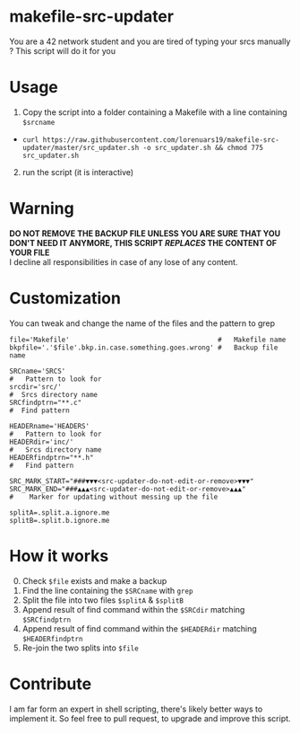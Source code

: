 # makefile-src-updater
You are a 42 network student and you are tired of typing your srcs manually ? This script will do it for you
# Usage
1. Copy the script into a folder containing a Makefile with a line containing `$srcname`
 - `curl https://raw.githubusercontent.com/lorenuars19/makefile-src-updater/master/src_updater.sh -o src_updater.sh && chmod 775 src_updater.sh`
2. run the script (it is interactive)
# Warning
**DO NOT REMOVE THE BACKUP FILE UNLESS YOU ARE SURE THAT YOU DON'T NEED IT ANYMORE, THIS SCRIPT *REPLACES* THE CONTENT OF YOUR FILE**<br>
I decline all responsibilities in case of any lose of any content.
# Customization
You can tweak and change the name of the files and the pattern to grep
```
file='Makefile'                                     #	Makefile name
bkpfile='.'$file'.bkp.in.case.something.goes.wrong' # 	Backup file name

SRCname='SRCS'										                            #	Pattern to look for
srcdir='src/'										                             #	Srcs directory name
SRCfindptrn="**.c"									                         #	Find pattern

HEADERname='HEADERS'							                        	#	Pattern to look for
HEADERdir='inc/'								                           	#	Srcs directory name
HEADERfindptrn="**.h"						                        	#	Find pattern

SRC_MARK_START="###▼▼▼<src-updater-do-not-edit-or-remove>▼▼▼"
SRC_MARK_END="###▲▲▲<src-updater-do-not-edit-or-remove>▲▲▲"
#    Marker for updating without messing up the file

splitA=.split.a.ignore.me
splitB=.split.b.ignore.me
```
# How it works
0. Check `$file` exists and make a backup
1. Find the line containing the `$SRCname` with `grep`
2. Split the file into two files `$splitA` & `$splitB`
3. Append result of find command within the `$SRCdir` matching `$SRCfindptrn`
4. Append result of find command within the `$HEADERdir` matching `$HEADERfindptrn`
5. Re-join the two splits into `$file`

# Contribute
I am far form an expert in shell scripting, there's likely better ways to implement it.
So feel free to pull request, to upgrade and improve this script.
